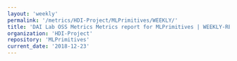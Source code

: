 ```yaml
---
layout: 'weekly'
permalink: '/metrics/HDI-Project/MLPrimitives/WEEKLY/'
title: 'DAI Lab OSS Metrics Metrics report for MLPrimitives | WEEKLY-REPORT-2018-12-23'
organization: 'HDI-Project'
repository: 'MLPrimitives'
current_date: '2018-12-23'
---
```

